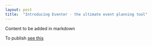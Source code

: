```yaml
---
layout: post
title:  "Introducing Eventer - the ultimate event planning tool"
---
```


Content to be added in markdown

To publish [see this](https://docs.github.com/en/pages/setting-up-a-github-pages-site-with-jekyll/adding-content-to-your-github-pages-site-using-jekyll#adding-a-new-post-to-your-site)
